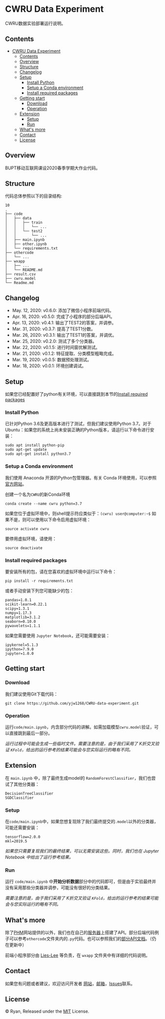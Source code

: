 # CWRU Data Experiment
CWRU数据实验部署运行说明。

## Contents
- [CWRU Data Experiment](#cwru-data-experiment)
  - [Contents](#contents)
  - [Overview](#overview)
  - [Structure](#structure)
  - [Changelog](#changelog)
  - [Setup](#setup)
    - [Install Python](#install-python)
    - [Setup a Conda environment](#setup-a-conda-environment)
    - [Install required packages](#install-required-packages)
  - [Getting start](#getting-start)
    - [Download](#download)
    - [Operation](#operation)
  - [Extension](#extension)
    - [Setup](#setup-1)
    - [Run](#run)
  - [What's more](#whats-more)
  - [Contact](#contact)
  - [License](#license)


## Overview
BUPT移动互联网课设2020春季学期大作业代码。

## Structure
代码总体参照以下的目录结构:

```
10
.
├── code
│   ├── data
│   │   ├── train
│   │   │   └── ...
│   │   └── test2
│   │       └── ...
│   ├── main.ipynb
│   ├── other.ipynb
│   └── requirements.txt
├── othercode
│   └── ...
├── wxapp
│   ├── ...
│   └── README.md
├── result.csv
├── cwru.model
└── Readme.md
```

## Changelog
- May. 12, 2020: v0.6.0: 添加了微信小程序前端代码。
- Apr. 16, 2020: v0.5.0: 完成了小程序的部分后端API。
- Apr. 13, 2020: v0.4.1: 输出了TEST2的答案，并调参。
- Mar. 31, 2020: v0.3.7: 提高了TEST1分数。
- Mar. 26, 2020: v0.3.1: 输出了TEST1的答案，并调优。
- Mar. 25, 2020: v0.2.0: 测试了多个分类器。
- Mar. 22, 2020: v0.1.5: 进行时间窗优解测试。
- Mar. 21, 2020: v0.1.2: 特征提取、分类模型粗略完成。
- Mar. 19, 2020: v0.0.5: 数据预处理测试。
- Mar. 18, 2020: v0.0.1: 环境创建调试。

## Setup
如果您已经配置好了python有关环境，可以直接跳到本节的[Install required packages](#install-required-packages)

### Install Python
已针对Python 3.6及更高版本进行了测试，但我们建议使用Python 3.7。对于Ubuntu：如果您的系统上尚未安装正确的Python版本，请运行以下命令进行安装：

```
sudo apt install python-pip
sudo apt-get update
sudo apt-get install python3.7
```

### Setup a Conda environment
我们使用 Anaconda 开源的Python包管理器。有关 Conda 环境使用，可以参照[官方网站](https://www.anaconda.com/)。

创建一个名为`CWRU`的新Conda环境

```
conda create --name cwru python=3.7
```

如果您位于虚拟环境中，则shell提示符应类似于：`(cwru) user@computer:~$` 如果不是，则可以使用以下命令启用虚拟环境：

```
source activate cwru 
```

要停用虚拟环境，请使用：

```
source deactivate
```

### Install required packages
要安装所有的包，请在您喜欢的虚拟环境中运行以下命令：

```
pip install -r requirements.txt
```

或者手动安装下列您可能缺少的包：

```
pandas=1.0.1
scikit-learn=0.22.1
scipy=1.3.1
numpy=1.17.3
matplotlib=3.1.2
seaborn=0.10.0
pywavelets=1.1.1
```

如果您需要使用 `Jupyter Notebook`，还可能需要安装：

```
ipykernel=5.1.3
ipython=7.9.0
jupyter=1.0.0
```

## Getting start
### Download
我们建议使用Git下载代码：
```
git clone https://github.com/yjw1268/CWRU-data-experiment.git
```

### Operation
运行`code/main.ipynb`，内含部分代码的讲解。如需加载模型`cwru.model`验证，可以直接跳到最后一部分。

*运行过程中可能会生成一些临时文件。需要注意的是，由于我们采用了 K折交叉验证 `KFold`，给出的运行参考的结果可能会与您实际运行的略有不同。*

## Extension
在 `main.ipynb` 中，除了最终生成model的 `RandomForestClassifier`，我们也尝试了其他分类器：

```
DecisionTreeClassifier
SGDClassifier
```

### Setup
在`code/main.ipynb`中，如果您想复现除了我们最终提交的`.model`以外的分类器，可能还需要安装：

```
tensorflow=2.0.0
mkl=2019.5
```

*如果您只需要复现我们的最终结果，可以无需安装这些。同时，我们也在 Jupyter Notebook 中给出了运行参考结果。*

### Run
运行 `code/main.ipynb` 中**开始分析数据**部分中的代码即可，但是由于实验最终并没有采用那些分类器并调参，可能没有很好的分类结果。

*需要注意的是，由于我们采用了 K折交叉验证 `KFold`，给出的运行参考的结果可能会与您实际运行的略有不同。*

## What's more
除了[PHM](http://www.phmlearn.com/api/get_list/3)网站提供的以外，我们也在自己的[服务器](https://www.bupt404.cn/)上搭建了API。部分后端代码例子可以参考`othercode`文件夹内的`.py`代码。也可以参照我们的[部分API文档](https://documenter.getpostman.com/view/10553949/SzKZrbDE?version=latest)。（仍在更新中）

前端小程序部分由 [Lies-Lee](https://github.com/Lies-Lee) 等负责，在 `wxapp` 文件夹中有详细的代码说明。

## Contact
如果您有问题或者建议，欢迎访问开发者 [网站](https://www.bupt404.cn/)，[邮箱](mailto:yjw981213@163.com)，[Issues](https://github.com/yjw1268/CWRU-data-experiment/issues)联系。

## License
© Ryan, Released under the [MIT](https://github.com/yjw1268/CWRU-data-experiment/blob/master/LICENSE) License.